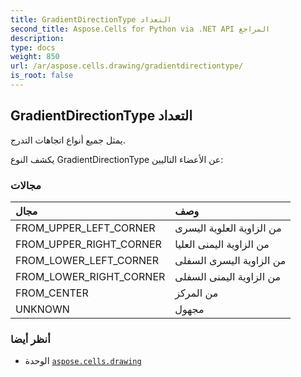 ```yaml
---
title: GradientDirectionType التعداد
second_title: Aspose.Cells for Python via .NET API المراجع
description:
type: docs
weight: 850
url: /ar/aspose.cells.drawing/gradientdirectiontype/
is_root: false
---
```

##  GradientDirectionType التعداد
يمثل جميع أنواع اتجاهات التدرج.



يكشف النوع GradientDirectionType عن الأعضاء التاليين:

###  مجالات
| مجال| وصف|
| :- | :- |
| FROM_UPPER_LEFT_CORNER | من الزاوية العلوية اليسرى|
| FROM_UPPER_RIGHT_CORNER | من الزاوية اليمنى العليا|
| FROM_LOWER_LEFT_CORNER | من الزاوية اليسرى السفلى|
| FROM_LOWER_RIGHT_CORNER | من الزاوية اليمنى السفلى|
| FROM_CENTER | من المركز|
| UNKNOWN | مجهول|



###  أنظر أيضا
* الوحدة [`aspose.cells.drawing`](..)
